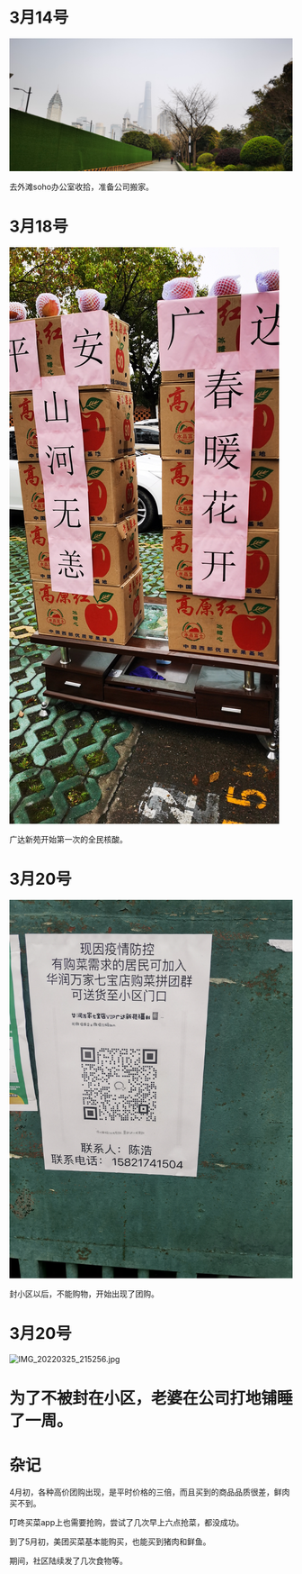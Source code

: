 
# 3月14号

![IMG_20220314_131036.jpg](/pics/2022/IMG_20220314_131036.jpg)


去外滩soho办公室收拾，准备公司搬家。


# 3月18号

![IMG_20220318_094406.jpg](/pics/2022/IMG_20220318_094406.jpg)

广达新苑开始第一次的全民核酸。

# 3月20号

![IMG_20220320_090355.jpg](/pics/2022/IMG_20220320_090355.jpg)


封小区以后，不能购物，开始出现了团购。

# 3月20号

![IMG_20220325_215256.jpg](/pics/2022/IMG_20220325_215256.jpg)

# 为了不被封在小区，老婆在公司打地铺睡了一周。

# 杂记

4月初，各种高价团购出现，是平时价格的三倍，而且买到的商品品质很差，鲜肉买不到。

叮咚买菜app上也需要抢购，尝试了几次早上六点抢菜，都没成功。

到了5月初，美团买菜基本能购买，也能买到猪肉和鲜鱼。

期间，社区陆续发了几次食物等。
